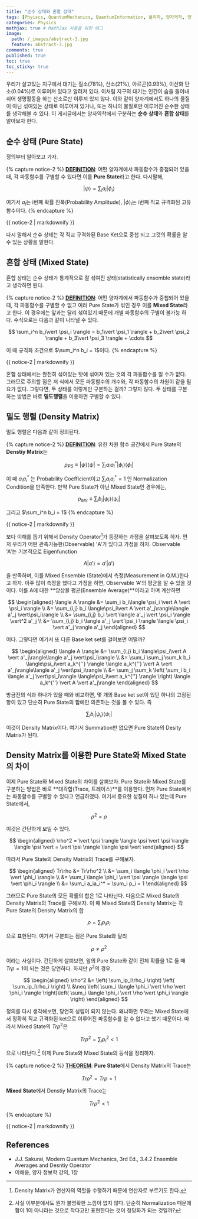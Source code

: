 ```yaml
---
title: "순수 상태와 혼합 상태"
tags: [Phyiscs, QuantumMechanics, QuantumInformation, 물리학, 양자역학, 양자정보] # 태그 입력
categories: Physics
mathjax: true # MathJax 사용을 위한 태그
image:
  path: /_images/abstract-3.jpg
  feature: abstract-3.jpg
comments: true
published: true
toc: true
toc_sticky: true
---
```

우리가 살고있는 지구에서 대기는 질소(78%), 산소(21%), 아르곤(0.93%), 이산화 탄소(0.04%)로 이루어져 있다고 알려져 있다. 
이처럼 지구의 대기는 인간이 숨을 들이내쉬어 생명활동을 하는 산소로만 이루져 있지 않다. 이와 같이 양자계에서도 하나의 물질이 아닌
섞여있는 상태로 이루어져 있거나, 또는 하나의 물질로만 이루어진 순수한 상태를 생각해볼 수 있다. 이 게시글에서는 양자역학에서 구분하는
**순수 상태**와 **혼합 상태**를 알아보자 한다.

## 순수 상태 (Pure State)
정의부터 알아보고 가자.

{% capture notice-2 %}
**<u>DEFINITION</u>**: 어떤 양자계에서 파동함수가 중첩되어 있을 때, 각 파동함수를 구별할 수 있다면 이를 **Pure State**라고 한다. 다시말해,

$$
\vert \psi \rangle = \sum_i a_i\vert \phi_i \rangle
$$

여기서 $a_i$는 i번째 확률 진폭(Probability Amplitude), $\vert \phi \rangle_i$는 i번째 직교 규격화된 고유 함수이다.
{% endcapture %}
<div class="notice--info">{{ notice-2 | markdownify }}</div>

다시 말해서 순수 상태는 각 직교 규격화된 Base Ket으로 중첩 되고 그것의 확률을 알 수 있는 상황을 말한다. 

## 혼합 상태 (Mixed State)
혼합 상태는 순수 상태가 통계적으로 잘 섞여진 상태(statistically ensemble state)라고 생각하면 된다.

{% capture notice-2 %}
**<u>DEFINITION</u>**: 어떤 양자계에서 파동함수가 중첩되어 있을 때, 각 파동함수를 구별할 수 없고 여러 Pure State가 섞인 경우
이를 **Mixed State**라고 한다. 이 경우에는 앞과는 달리 섞여있기 때문에 개별 파동함수의 구별이 불가능 하다. 수식으로는 다음과 같이 나타낼 수 있다.

$$
\sum_i^n b_i\vert \psi_i \rangle = b_1\vert \psi_1 \rangle + b_2\vert \psi_2 \rangle + b_3\vert \psi_3 \rangle + \cdots
$$

이 때 규격화 조건으로 $\sum_i^n b_i = 1$이다.
{% endcapture %}
<div class="notice--info">{{ notice-2 | markdownify }}</div>

혼합 상태에서는 완전히 섞여있는 탓에 섞여져 있는 것의 각 파동함수를 알 수가 없다. 그러므로 주의할 점은 저 식에서 모든 파동함수의 개수와, 각 파동함수의 차원이 같을 필요가 없다. 그렇다면, 두 상태를 이렇게만 구분하는 걸까? 그렇지 않다. 두 상태를 구분하는 방법은 바로 **밀도행렬**을 이용하면 구별할 수 있다.

## 밀도 행렬 (Density Matrix)
밀도 행렬은 다음과 같이 정의된다.

{% capture notice-2 %}
**<u>DEFINITION</u>**: 유한 차원 함수 공간에서 Pure State의 **Denstiy Matrix**는

$$
\rho_{PS} \equiv \vert \psi \rangle \langle \psi \vert = \sum_i a_ia_i^*\vert\phi_i\rangle \langle\phi_i\vert
$$

이 때 ${a_ia_i^*}$ 는 Probability Coefficient이고 ${\sum_i a_ia_i^* = 1}$ 인 Normalization Condition을 만족한다. 만약 Pure State가 아닌 Mixed State인 경우에는,

$$
\rho_{MS} \equiv \sum_ib_i \vert \psi_i \rangle \langle \psi_i \vert
$$

그리고 $\sum_i^n b_i = 1$
{% endcapture %}
<div class="notice--info">{{ notice-2 | markdownify }}</div>

보다 이해를 돕기 위해서 Density Operator[^1]가 등장하는 과정을 살펴보도록 하자. 먼저 우리가 어떤 관측가능한(Observable) 'A'가 있다고 가정을 하자. Observable 'A'는 기본적으로 Eigenfunction

$$
A\vert a' \rangle = a'\vert a' \rangle
$$

을 만족하며, 이를 Mixed Ensemble (State)에서 측정(Measurement in Q.M.)한다고 하자. 아주 많이 측정을 했다고 가정을 하면, Observable 'A'의 평균을 알 수 있을 것이다. 이를 A에 대한 **앙상블 평균(Ensemble Average)**이라고 하며 계산하면

$$
\begin{aligned}
\langle A \rangle &= \sum_i b_i\langle \psi_i \vert A \vert \psi_i \rangle \\
&= \sum_{i,j} b_i \langle\psi_i\vert  A \vert a'_j\rangle\langle a'_j \vert\psi_i\rangle \\
&= \sum_{i,j} b_i \vert \langle a'_j \vert \psi_i \rangle \vert^2 a'_j \\
&= \sum_{i,j} b_i \langle a'_j \vert \psi_i \rangle \langle \psi_i \vert a'_j \rangle a'_j
\end{aligned}
$$

이다. 그렇다면 여기서 또 다른 Base ket set를 걸어보면 어떨까?

$$
\begin{aligned}
\langle A \rangle &= \sum_{i,j} b_i \langle\psi_i\vert  A \vert a'_j\rangle\langle a'_j \vert\psi_i\rangle \\
&= \sum_i \sum_j \sum_k b_i \langle\psi_i\vert a_k^{''} \rangle \langle a_k^{''} \vert A \vert a'_j\rangle\langle a'_j \vert\psi_i\rangle \\
&= \sum_j \sum_k \left( \sum_i b_i \langle a'_j \vert\psi_i\rangle \langle\psi_i\vert a_k^{''} \rangle \right) \langle a_k^{''} \vert A \vert a'_j\rangle
\end{aligned}
$$

방금전의 식과 하나가 있을 때와 비교하면, 몇 개의 Base ket set이 있던 하나의 고정된 항이 있고 단순히 Pure State의 합에만 의존하는 것을 볼 수 있다. 즉

$$
\sum_{i} b_i \vert \psi_i \rangle \langle \psi_i \vert
$$

이것이 Density Matrix이다. 여기서 Summation만 없으면 Pure State의 Desity Matrix가 된다.

## Density Matrix를 이용한 Pure State와 Mixed State의 차이

이제 Pure State와 Mixed State의 차이를 살펴보자. Pure State와 Mixed State를 구분하는 방법은 바로 **대각합(Trace, 트레이스)**를 이용한다.
먼저 Pure State에서는 파동함수를 구별할 수 있다고 언급하였다. 여기서 중요한 성질이 하나 있는데 Pure State에서,

$$
\rho^2 = \rho
$$

이것은 간단하게 보일 수 있다.

$$
\begin{aligned}
\rho^2 = \vert \psi \rangle \langle \psi \vert \psi \rangle \langle \psi \vert = \vert \psi \rangle \langle \psi \vert
\end{aligned}
$$

따라서 Pure State의 Density Matrix의 Trace를 구해보자.

$$
\begin{aligned}
Tr\rho &= Tr\rho^2 \\
&= \sum_i \langle \phi_i \vert \rho \vert \phi_i \rangle \\
&= \sum_i \langle \phi_i \vert \psi \rangle \langle \psi \vert \phi_i \rangle \\
&= \sum_i a_ia_i^* = \sum_i p_i = 1
\end{aligned}
$$

그러므로 Pure State의 모든 확률의 합은 1로 나타난다. 다음으로 Mixed State의 Density Matrix의 Trace를 구해보자. 이 때 Mixed State의 Density Matrix는 각 Pure State의 Density Matrix의 합

$$
\rho = \sum_i p_i\rho_i
$$

으로 표현된다. 여기서 구분되는 점은 Pure State와 달리

$$
\rho \neq \rho^2
$$

이라는 사실이다. 간단하게 살펴보면, 앞의 Pure State와 같이 전체 확률을 1로 둘 때 $Tr\rho = 1$이 되는 것은 당연하다. 하지만 $\rho^2$의 경우,

$$
\begin{aligned}
\rho^2 &= \left( \sum_ip_i\rho_i \right) \left( \sum_ip_i\rho_i \right) \\
&\neq \left( \sum_i \langle \phi_i \vert \rho \vert \phi_i \rangle \right)\left( \sum_i \langle \phi_i \vert \rho \vert \phi_i \rangle \right)
\end{aligned}
$$

정의를 다시 생각해보면, 당연히 성립이 되지 않는다. 왜냐하면 우리는 Mixed State에서 정확히 직교 규격화된 ket으로 이루어진 파동함수를 알 수 없다고 했기 때문이다. 따라서 Mixed State의 $Tr\rho^2$은

$$
Tr\rho^2 = \sum_ip_i^2 < 1
$$

으로 나타난다.[^2] 이제 Pure State와 Mixed State의 등식을 정리하자.

{% capture notice-2 %}
**<u>THEOREM</u>**: **Pure State**에서 Density Matrix의 Trace는

$$
Tr \rho^2 = Tr \rho = 1
$$

**Mixed State**에서 Denstiy Matrix의 Trace는

$$
Tr \rho^2 < 1
$$

{% endcapture %}
<div class="notice--info">{{ notice-2 | markdownify }}</div>

## References
* J.J. Sakurai, Modern Quantum Mechanics, 3rd Ed., 3.4.2 Ensemble Averages and Desntiy Operator
* 이해웅, 양자 정보학 강의, 1장

[^1]: Density Matrix가 연산자의 역할을 수행하기 때문에 연산자로 부르기도 한다.
[^2]: 사실 이부분에서도 뭔가 불명확한 느낌이 없지 않다. 단순히 Normalization 때문에 합이 1이 아니라는 것으로 작다고만 표현한다는 것이 정당화가 되는 것일까? 